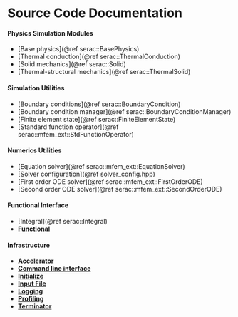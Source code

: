 # Source Code Documentation #

#### Physics Simulation Modules ####

* [Base physics](@ref serac::BasePhysics)
* [Thermal conduction](@ref serac::ThermalConduction)
* [Solid mechanics](@ref serac::Solid)
* [Thermal-structural mechanics](@ref serac::ThermalSolid)

#### Simulation Utilities ####

* [Boundary conditions](@ref serac::BoundaryCondition)
* [Boundary condition manager](@ref serac::BoundaryConditionManager)
* [Finite element state](@ref serac::FiniteElementState)
* [Standard function operator](@ref serac::mfem_ext::StdFunctionOperator)

#### Numerics Utilities ####

* [Equation solver](@ref serac::mfem_ext::EquationSolver)
* [Solver configuration](@ref solver_config.hpp)
* [First order ODE solver](@ref serac::mfem_ext::FirstOrderODE)
* [Second order ODE solver](@ref serac::mfem_ext::SecondOrderODE)

#### Functional Interface ####

* [Integral](@ref serac::Integral)
* <a style="font-weight:bold" href="classserac_1_1Functional_3_01test_07trial_08_4.html">Functional</a>

#### Infrastructure ####

* <a style="font-weight:bold" href="accelerator_8hpp.html">Accelerator</a>
* <a style="font-weight:bold" href="cli_8hpp.html">Command line interface</a>
* <a style="font-weight:bold" href="initialize_8hpp.html">Initialize</a>
* <a style="font-weight:bold" href="input_8hpp.html">Input File</a>
* <a style="font-weight:bold" href="logger_8hpp.html">Logging</a>
* <a style="font-weight:bold" href="profiling_8hpp.html">Profiling</a>
* <a style="font-weight:bold" href="terminator_8hpp.html">Terminator</a>
